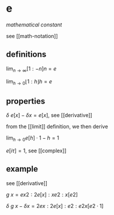 # e

_mathematical constant_

see [[math-notation]]

## definitions

$\lim_{n \to \infty} [1 : -n]n = e$

$\lim_{h \to 0} \lfloor 1 : h \rfloor h = e$

## properties

$\delta\ e[x] - \delta x = e[x]$, see [[derivative]]

from the [[limit]] definition, we then derive

$\lim_{h \to 0} e[h] \cdot 1 - h = 1$

$e[i\tau] = 1$, see [[complex]]

## example

see [[derivative]]

$g\ x = ex2 : 2e[x] : xe2 : x[e2]$

$\delta\ g\ x - \delta x = 2ex : 2e[x] : e2 : e2 x[e2 \cdot 1]$
